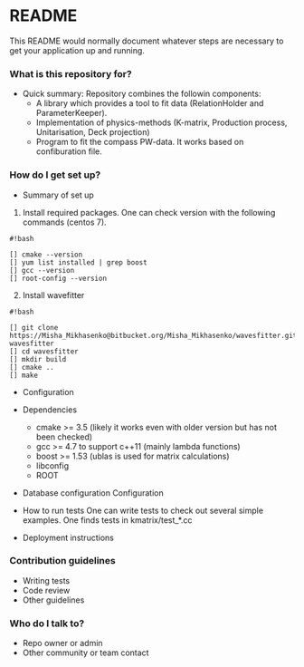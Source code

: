 # README #

This README would normally document whatever steps are necessary to get your application up and running.

### What is this repository for? ###

* Quick summary:
Repository combines the followin components:
  - A library which provides a tool to fit data (RelationHolder and ParameterKeeper).
  - Implementation of physics-methods (K-matrix, Production process, Unitarisation, Deck projection)
  - Program to fit the compass PW-data. It works based on confiburation file.

### How do I get set up? ###

* Summary of set up
1. Install required packages.
One can check version with the following commands (centos 7).

```
#!bash

[] cmake --version
[] yum list installed | grep boost
[] gcc --version
[] root-config --version

```

2. Install wavefitter

```
#!bash

[] git clone https://Misha_Mikhasenko@bitbucket.org/Misha_Mikhasenko/wavesfitter.git wavesfitter
[] cd wavesfitter
[] mkdir build
[] cmake ..
[] make

```

* Configuration
* Dependencies
  - cmake >= 3.5 (likely it works even with older version but has not been checked)
  - gcc >= 4.7 to support c++11 (mainly lambda functions)
  - boost >= 1.53 (ublas is used for matrix calculations)
  - libconfig
  - ROOT
* Database configuration
  Configuration 

* How to run tests
  One can write tests to check out several simple examples. One finds tests in kmatrix/test_*.cc

* Deployment instructions

### Contribution guidelines ###

* Writing tests
* Code review
* Other guidelines

### Who do I talk to? ###

* Repo owner or admin
* Other community or team contact